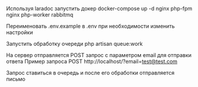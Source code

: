 Используя laradoc запустить докер
docker-compose up -d nginx php-fpm nginx php-worker rabbitmq

Переименовать .env.example в .env при необходимости изменить настройки

Запустить обработку очереди php artisan queue:work

На сервер отправляется POST запрос с параметром email для отправки ответа
Пример запроса POST http://localhost/?email=test@test.com

Запрос ставиться в очередь и после его обработки отправляется письмо


